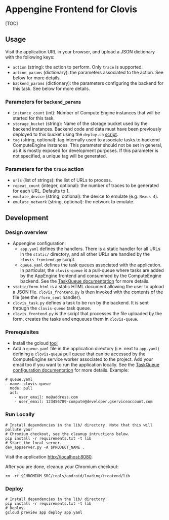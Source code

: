 # Appengine Frontend for Clovis

[TOC]

## Usage

Visit the application URL in your browser, and upload a JSON dictionary with the
following keys:

-   `action` (string): the action to perform. Only `trace` is supported.
-   `action_params` (dictionary): the parameters associated to the action.
    See below for more details.
-   `backend_params` (dictionary): the parameters configuring the backend for
    this task. See below for more details.

### Parameters for `backend_params`

-   `instance_count` (int): Number of Compute Engine instances that will be
    started for this task.
-   `storage_bucket` (string): Name of the storage bucket used by the backend
    instances. Backend code and data must have been previously deployed to this
    bucket using the `deploy.sh` [script][4].
-   `tag` (string, optional): tag internally used to associate tasks to backend
    ComputeEngine instances. This parameter should not be set in general, as it
    is mostly exposed for development purposes. If this parameter is not
    specified, a unique tag will be generated.

### Parameters for the `trace` action

-   `urls` (list of strings): the list of URLs to process.
-   `repeat_count` (integer, optional): the number of traces to be generated
    for each URL. Defaults to 1.
-   `emulate_device` (string, optional): the device to emulate (e.g. `Nexus 4`).
-   `emulate_network` (string, optional): the network to emulate.

## Development

### Design overview

-   Appengine configuration:
    -   `app.yaml` defines the handlers. There is a static handler for all URLs
    in the `static/` directory, and all other URLs are handled by the
    `clovis_frontend.py` script.
    -   `queue.yaml` defines the task queues associated with the application. In
        particular, the `clovis-queue` is a pull-queue where tasks are added by
        the AppEngine frontend and consummed by the ComputeEngine backend.
        See the [TaskQueue documentation][2] for more details.
-   `static/form.html` is a static HTML document allowing the user to upload a
    JSON file. `clovis_frontend.py` is then invoked with the contents of the
    file (see the `/form_sent` handler).
-   `clovis_task.py` defines a task to be run by the backend. It is sent through
    the `clovis-queue` task queue.
-   `clovis_frontend.py` is the script that processes the file uploaded by the
    form, creates the tasks and enqueues them in `clovis-queue`.

### Prerequisites

-   Install the gcloud [tool][1]
-   Add a `queue.yaml` file in the application directory (i.e. next to
    `app.yaml`) defining a `clovis-queue` pull queue that can be accessed by the
    ComputeEngine service worker associated to the project. Add your email too
    if you want to run the application locally. See the [TaskQueue configuration
    documentation][3] for more details. Example:

```
# queue.yaml
- name: clovis-queue
  mode: pull
  acl:
    - user_email: me@address.com
    - user_email: 123456789-compute@developer.gserviceaccount.com
```

### Run Locally

```shell
# Install dependencies in the lib/ directory. Note that this will pollute your
# Chromium checkout, see the cleanup intructions below.
pip install -r requirements.txt -t lib
# Start the local server.
dev_appserver.py -A $PROJECT_NAME .
```

Visit the application [http://localhost:8080](http://localhost:8080).

After you are done, cleanup your Chromium checkout:

```shell
rm -rf $CHROMIUM_SRC/tools/android/loading/frontend/lib
```

### Deploy

```shell
# Install dependencies in the lib/ directory.
pip install -r requirements.txt -t lib
# Deploy.
gcloud preview app deploy app.yaml
```

[1]: https://cloud.google.com/sdk
[2]: https://cloud.google.com/appengine/docs/python/taskqueue
[3]: https://cloud.google.com/appengine/docs/python/config/queue
[4]: ../backend/README.md#Deploy-the-code
